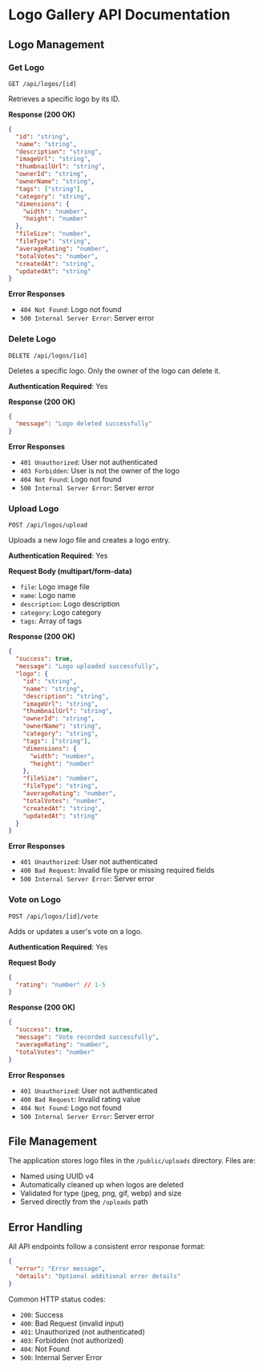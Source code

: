 # Logo Gallery API Documentation

## Logo Management

### Get Logo
`GET /api/logos/[id]`

Retrieves a specific logo by its ID.

**Response (200 OK)**
```json
{
  "id": "string",
  "name": "string",
  "description": "string",
  "imageUrl": "string",
  "thumbnailUrl": "string",
  "ownerId": "string",
  "ownerName": "string",
  "tags": ["string"],
  "category": "string",
  "dimensions": {
    "width": "number",
    "height": "number"
  },
  "fileSize": "number",
  "fileType": "string",
  "averageRating": "number",
  "totalVotes": "number",
  "createdAt": "string",
  "updatedAt": "string"
}
```

**Error Responses**
- `404 Not Found`: Logo not found
- `500 Internal Server Error`: Server error

### Delete Logo
`DELETE /api/logos/[id]`

Deletes a specific logo. Only the owner of the logo can delete it.

**Authentication Required**: Yes

**Response (200 OK)**
```json
{
  "message": "Logo deleted successfully"
}
```

**Error Responses**
- `401 Unauthorized`: User not authenticated
- `403 Forbidden`: User is not the owner of the logo
- `404 Not Found`: Logo not found
- `500 Internal Server Error`: Server error

### Upload Logo
`POST /api/logos/upload`

Uploads a new logo file and creates a logo entry.

**Authentication Required**: Yes

**Request Body (multipart/form-data)**
- `file`: Logo image file
- `name`: Logo name
- `description`: Logo description
- `category`: Logo category
- `tags`: Array of tags

**Response (200 OK)**
```json
{
  "success": true,
  "message": "Logo uploaded successfully",
  "logo": {
    "id": "string",
    "name": "string",
    "description": "string",
    "imageUrl": "string",
    "thumbnailUrl": "string",
    "ownerId": "string",
    "ownerName": "string",
    "category": "string",
    "tags": ["string"],
    "dimensions": {
      "width": "number",
      "height": "number"
    },
    "fileSize": "number",
    "fileType": "string",
    "averageRating": "number",
    "totalVotes": "number",
    "createdAt": "string",
    "updatedAt": "string"
  }
}
```

**Error Responses**
- `401 Unauthorized`: User not authenticated
- `400 Bad Request`: Invalid file type or missing required fields
- `500 Internal Server Error`: Server error

### Vote on Logo
`POST /api/logos/[id]/vote`

Adds or updates a user's vote on a logo.

**Authentication Required**: Yes

**Request Body**
```json
{
  "rating": "number" // 1-5
}
```

**Response (200 OK)**
```json
{
  "success": true,
  "message": "Vote recorded successfully",
  "averageRating": "number",
  "totalVotes": "number"
}
```

**Error Responses**
- `401 Unauthorized`: User not authenticated
- `400 Bad Request`: Invalid rating value
- `404 Not Found`: Logo not found
- `500 Internal Server Error`: Server error

## File Management

The application stores logo files in the `/public/uploads` directory. Files are:
- Named using UUID v4
- Automatically cleaned up when logos are deleted
- Validated for type (jpeg, png, gif, webp) and size
- Served directly from the `/uploads` path

## Error Handling

All API endpoints follow a consistent error response format:

```json
{
  "error": "Error message",
  "details": "Optional additional error details"
}
```

Common HTTP status codes:
- `200`: Success
- `400`: Bad Request (invalid input)
- `401`: Unauthorized (not authenticated)
- `403`: Forbidden (not authorized)
- `404`: Not Found
- `500`: Internal Server Error 